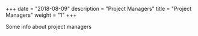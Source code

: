 +++
date = "2018-08-09"
description = "Project Managers"
title = "Project Managers"
weight = "1"
+++

Some info about project managers
